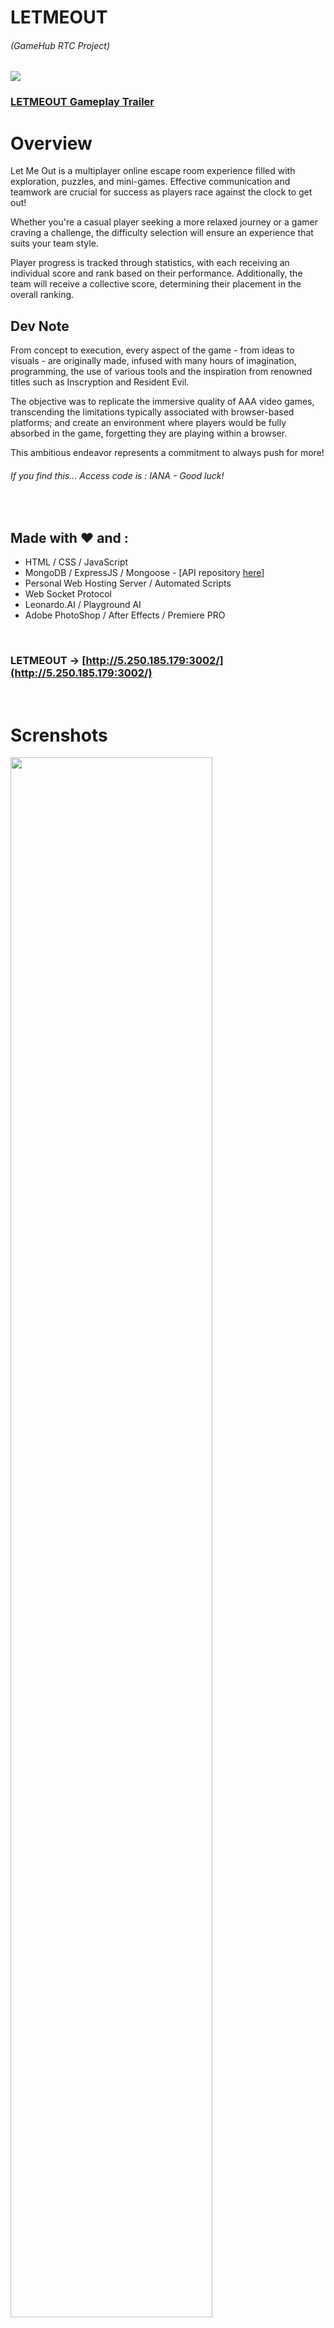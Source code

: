 # LETMEOUT

###### (GameHub RTC Project)

<img src="https://res.cloudinary.com/dkntqu2iu/image/upload/v1712942796/MENU_lgjlez.png">

### [LETMEOUT Gameplay Trailer](https://www.youtube.com/watch?v=i6h-ra1XQLY&ab_channel=GiroLuca)

# Overview

Let Me Out is a multiplayer online escape room experience filled with exploration, puzzles, and mini-games. Effective communication and teamwork are crucial for success as players race against the clock to get out!

Whether you're a casual player seeking a more relaxed journey or a gamer craving a challenge, the difficulty selection will ensure an experience that suits your team style.

Player progress is tracked through statistics, with each receiving an individual score and rank based on their performance. Additionally, the team will receive a collective score, determining their placement in the overall ranking.

## Dev Note

From concept to execution, every aspect of the game - from ideas to visuals - are originally made, infused with many hours of imagination, programming, the use of various tools and the inspiration from renowned titles such as Inscryption and Resident Evil.

The objective was to replicate the immersive quality of AAA video games, transcending the limitations typically associated with browser-based platforms; and create an environment where players would be fully absorbed in the game, forgetting they are playing within a browser.

This ambitious endeavor represents a commitment to always push for more!

###### If you find this... Access code is : IANA - Good luck!

<br>

## Made with ♥ and :

- HTML / CSS / JavaScript
- MongoDB / ExpressJS / Mongoose - [API repository [here](https://github.com/ManuChaso/letmeout-api)]
- Personal Web Hosting Server / Automated Scripts
- Web Socket Protocol
- Leonardo.AI / Playground AI
- Adobe PhotoShop / After Effects / Premiere PRO

<br>

### LETMEOUT -> [http://5.250.185.179:3002/](http://5.250.185.179:3002/)

<br>

# Screnshots

<img width='80%' src="https://res.cloudinary.com/dkntqu2iu/image/upload/v1712940236/2024-04-12_18h40_50_hhmx2e.png">
<br>
<img width='80%' src="https://res.cloudinary.com/dkntqu2iu/image/upload/v1712940234/2024-04-12_18h42_45_y7gev4.png">
<br>
<img width='80%' src="https://res.cloudinary.com/dkntqu2iu/image/upload/v1712941281/Beta-Test_a2z6tu.png">
<br>
<img width='80%' src="https://res.cloudinary.com/dkntqu2iu/image/upload/v1712939610/2024-03-29_13h14_09_p882w1.png">
<br>
<img width='80%' src="https://res.cloudinary.com/dkntqu2iu/image/upload/v1712939419/OpeningSound_qzlvgj.png">
<br>
<img width='80%' src="https://res.cloudinary.com/dkntqu2iu/image/upload/v1712939408/Premiere_rp981h.png">
<br>
<img width='80%' src="https://res.cloudinary.com/dkntqu2iu/image/upload/v1712939913/PickUps_w2bq7o.png">
<br>
<img width='80%' src="https://res.cloudinary.com/dkntqu2iu/image/upload/v1712939787/Intro_yunurg.png">
<br>
<img width='80%' src="https://res.cloudinary.com/dkntqu2iu/image/upload/v1712939839/BrainStorm_1.0_irv2dd.png">
<br>
